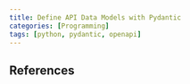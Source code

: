 ```yaml
---
title: Define API Data Models with Pydantic
categories: [Programming]
tags: [python, pydantic, openapi]
---
```


<!-- more -->

## References
